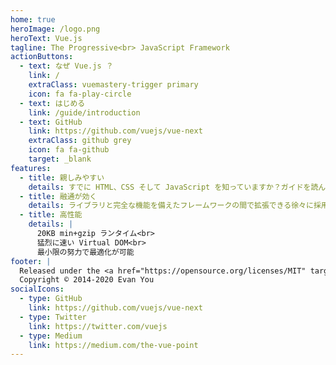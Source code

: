 ```yaml
---
home: true
heroImage: /logo.png
heroText: Vue.js
tagline: The Progressive<br> JavaScript Framework
actionButtons:
  - text: なぜ Vue.js ？
    link: /
    extraClass: vuemastery-trigger primary
    icon: fa fa-play-circle
  - text: はじめる
    link: /guide/introduction
  - text: GitHub
    link: https://github.com/vuejs/vue-next
    extraClass: github grey
    icon: fa fa-github
    target: _blank
features:
  - title: 親しみやすい
    details: すでに HTML、CSS そして JavaScript を知っていますか？ガイドを読んで、すぐにモノ作りを開始しましょう！
  - title: 融通が効く
    details: ライブラリと完全な機能を備えたフレームワークの間で拡張できる徐々に採用可能なエコシステム
  - title: 高性能
    details: |
      20KB min+gzip ランタイム<br>
      猛烈に速い Virtual DOM<br>
      最小限の努力で最適化が可能
footer: |
  Released under the <a href="https://opensource.org/licenses/MIT" target="_blank" rel="noopener">MIT License</a><br>
  Copyright © 2014-2020 Evan You
socialIcons:
  - type: GitHub
    link: https://github.com/vuejs/vue-next
  - type: Twitter
    link: https://twitter.com/vuejs
  - type: Medium
    link: https://medium.com/the-vue-point
---
```


<common-vuemastery-video-modal/>

